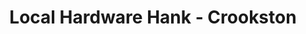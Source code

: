 ---
title: "Local Hardware Hank - Crookston"
url: /crookston/local-hardware-hank-crookston/
shop: hardware
---